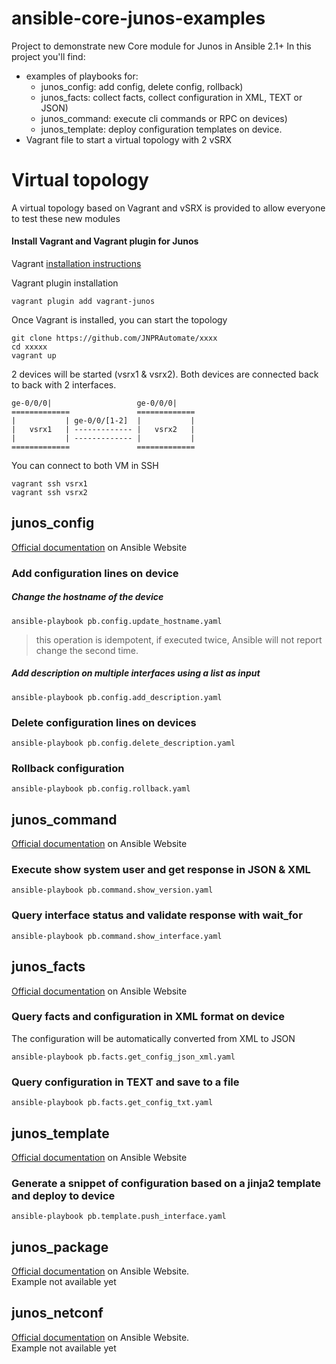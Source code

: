 # ansible-core-junos-examples

Project to demonstrate new Core module for Junos in Ansible 2.1+
In this project you'll find:
- examples of playbooks for:
  - junos_config: add config, delete config, rollback)
  - junos_facts: collect facts, collect configuration in XML, TEXT or JSON)
  - junos_command: execute cli commands or RPC on devices)
  - junos_template: deploy configuration templates on device.
- Vagrant file to start a virtual topology with 2 vSRX

# Virtual topology

A virtual topology based on Vagrant and vSRX is provided to allow everyone
to test these new modules

#### Install Vagrant and Vagrant plugin for Junos

Vagrant [installation instructions](https://www.vagrantup.com/docs/installation/)

Vagrant plugin installation
```
vagrant plugin add vagrant-junos
```

Once Vagrant is installed, you can start the topology
```
git clone https://github.com/JNPRAutomate/xxxx
cd xxxxx
vagrant up
```

2 devices will be started (vsrx1 & vsrx2). Both devices are connected back to back with 2 interfaces.
```
ge-0/0/0|                   ge-0/0/0|    
=============               =============
|           | ge-0/0/[1-2]  |           |
|   vsrx1   | ------------- |   vsrx2   |
|           | ------------- |           |
=============               =============
```

You can connect to both VM in SSH
```
vagrant ssh vsrx1
vagrant ssh vsrx2
```

## junos_config
[Official documentation](https://docs.ansible.com/ansible/junos_config_module.html) on Ansible Website
### Add configuration lines on device
##### Change the hostname of the device
```
ansible-playbook pb.config.update_hostname.yaml
```
> this operation is idempotent, if executed twice, Ansible will not report change the second time.

##### Add description on multiple interfaces using a list as input
```
ansible-playbook pb.config.add_description.yaml
```
### Delete configuration lines on devices
```
ansible-playbook pb.config.delete_description.yaml
```

### Rollback configuration
```
ansible-playbook pb.config.rollback.yaml
```

## junos_command
[Official documentation](https://docs.ansible.com/ansible/junos_command_module.html) on Ansible Website

### Execute show system user and get response in JSON & XML
```
ansible-playbook pb.command.show_version.yaml
```

### Query interface status and validate response with wait_for
```
ansible-playbook pb.command.show_interface.yaml
```

## junos_facts
[Official documentation](https://docs.ansible.com/ansible/junos_facts_module.html) on Ansible Website

### Query facts and configuration in XML format on device
The configuration will be automatically converted from XML to JSON
```
ansible-playbook pb.facts.get_config_json_xml.yaml
```

### Query configuration in TEXT and save to a file
```
ansible-playbook pb.facts.get_config_txt.yaml
```

## junos_template
[Official documentation](https://docs.ansible.com/ansible/junos_template_module.html) on Ansible Website
### Generate a snippet of configuration based on a jinja2 template and deploy to device
```
ansible-playbook pb.template.push_interface.yaml
```

## junos_package
[Official documentation](https://docs.ansible.com/ansible/junos_package_module.html) on Ansible Website.  
Example not available yet

## junos_netconf
[Official documentation](https://docs.ansible.com/ansible/junos_netconf_module.html) on Ansible Website.  
Example not available yet
